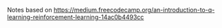 Notes based on https://medium.freecodecamp.org/an-introduction-to-q-learning-reinforcement-learning-14ac0b4493cc